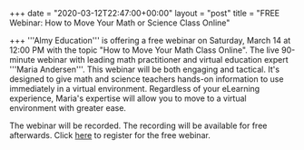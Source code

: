 +++
date = "2020-03-12T22:47:00+00:00"
layout = "post"
title = "FREE Webinar: How to Move Your Math or Science Class Online"

+++
'''Almy Education''' is offering a free webinar on Saturday, March 14 at 12:00 PM with the topic "How to Move Your Math Class Online". The live 90-minute webinar with leading math practitioner and virtual education expert '''Maria Andersen'''. This webinar will be both engaging and tactical. It's designed to give math and science teachers hands-on information to use immediately in a virtual environment. Regardless of your eLearning experience, Maria's expertise will allow you to move to a virtual environment with greater ease.

The webinar will be recorded. The recording will be available for free afterwards. Click [here](https://courses.almyeducation.com/how-to-move-your-math-class-online?utm_campaign=How%20to%20move%20your%20math%20or%20science%20class%20online%20IMMEDIATELY&utm_content=FREE%20Online%20workshop%20for%20teachers%20moving%20classes%20online&utm_medium=email&utm_source=ActiveCampaign) to register for the free webinar.
